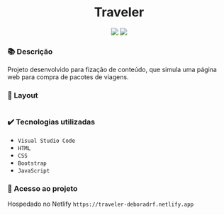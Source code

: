 <h1 align="center">Traveler</h1>
<p align="center">
  <img src="https://img.shields.io/badge/STATUS-CONCLUIDO-green?style=plastic">
  <img src="https://img.shields.io/github/stars/deboradrf?style=social">
</p>

### 📚 Descrição
Projeto desenvolvido para fização de conteúdo, que simula uma página web para compra de pacotes de viagens.

### 🎨 Layout
<img src="">

### ✔️ Tecnologias utilizadas
- ``Visual Studio Code``
- ``HTML``
- ``CSS``
- ``Bootstrap``
- ``JavaScript``

### 📁 Acesso ao projeto
Hospedado no Netlify `https://traveler-deboradrf.netlify.app`
